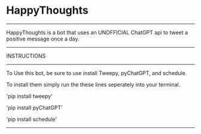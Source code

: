 # HappyThoughts
_______________________________________
HappyThoughts is a bot that uses an UNOFFICIAL ChatGPT api to tweet a positive message once a day.
_______________________________________
INSTRUCTIONS
_______________________________________
To Use this bot, be sure to use install Tweepy, pyChatGPT, and schedule.

To install them simply run the these lines seperately into your terminal.

'pip install tweepy'

'pip install pyChatGPT'

'pip install schedule'
_______________________________________
